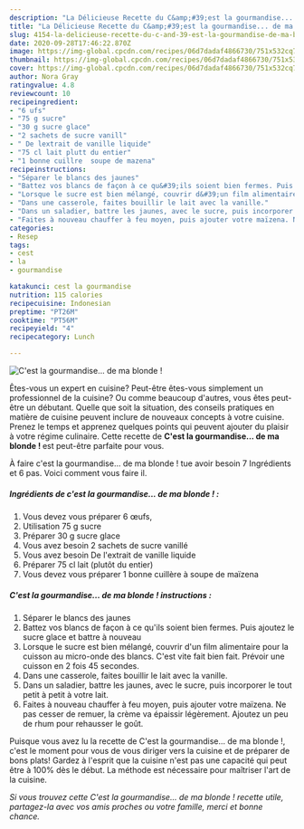 ```yaml
---
description: "La Délicieuse Recette du C&amp;#39;est la gourmandise... de ma blonde !"
title: "La Délicieuse Recette du C&amp;#39;est la gourmandise... de ma blonde !"
slug: 4154-la-delicieuse-recette-du-c-and-39-est-la-gourmandise-de-ma-blonde
date: 2020-09-28T17:46:22.870Z
image: https://img-global.cpcdn.com/recipes/06d7dadaf4866730/751x532cq70/cest-la-gourmandise-de-ma-blonde-photo-principale-de-la-recette.jpg
thumbnail: https://img-global.cpcdn.com/recipes/06d7dadaf4866730/751x532cq70/cest-la-gourmandise-de-ma-blonde-photo-principale-de-la-recette.jpg
cover: https://img-global.cpcdn.com/recipes/06d7dadaf4866730/751x532cq70/cest-la-gourmandise-de-ma-blonde-photo-principale-de-la-recette.jpg
author: Nora Gray
ratingvalue: 4.8
reviewcount: 10
recipeingredient:
- "6 ufs"
- "75 g sucre"
- "30 g sucre glace"
- "2 sachets de sucre vanill"
- " De lextrait de vanille liquide"
- "75 cl lait plutt du entier"
- "1 bonne cuillre  soupe de mazena"
recipeinstructions:
- "Séparer le blancs des jaunes"
- "Battez vos blancs de façon à ce qu&#39;ils soient bien fermes. Puis ajoutez le sucre glace et battre à nouveau"
- "Lorsque le sucre est bien mélangé, couvrir d&#39;un film alimentaire pour la cuisson au micro-onde des blancs. C&#39;est vite fait bien fait. Prévoir une cuisson en 2 fois 45 secondes."
- "Dans une casserole, faites bouillir le lait avec la vanille."
- "Dans un saladier, battre les jaunes, avec le sucre, puis incorporer le tout petit à petit à votre lait."
- "Faites à nouveau chauffer à feu moyen, puis ajouter votre maïzena. Ne pas cesser de remuer, la crème va épaissir légèrement. Ajoutez un peu de rhum pour rehausser le goût."
categories:
- Resep
tags:
- cest
- la
- gourmandise

katakunci: cest la gourmandise 
nutrition: 115 calories
recipecuisine: Indonesian
preptime: "PT26M"
cooktime: "PT56M"
recipeyield: "4"
recipecategory: Lunch

---
```



![C&#39;est la gourmandise... de ma blonde !](https://img-global.cpcdn.com/recipes/06d7dadaf4866730/751x532cq70/cest-la-gourmandise-de-ma-blonde-photo-principale-de-la-recette.jpg)

Êtes-vous un expert en cuisine? Peut-être êtes-vous simplement un professionnel de la cuisine? Ou comme beaucoup d'autres, vous êtes peut-être un débutant. Quelle que soit la situation, des conseils pratiques en matière de cuisine peuvent inclure de nouveaux concepts à votre cuisine. Prenez le temps et apprenez quelques points qui peuvent ajouter du plaisir à votre régime culinaire. Cette recette de <strong> C&#39;est la gourmandise... de ma blonde ! </strong> est peut-être parfaite pour vous.

<!--inarticleads1-->

À faire c&#39;est la gourmandise... de ma blonde ! tue avoir besoin 7 Ingrédients et 6 pas. Voici comment vous faire il.

##### Ingrédients de c&#39;est la gourmandise... de ma blonde ! :

1. Vous devez vous préparer 6 œufs,
1. Utilisation 75 g sucre
1. Préparer 30 g sucre glace
1. Vous avez besoin 2 sachets de sucre vanillé
1. Vous avez besoin  De l&#39;extrait de vanille liquide
1. Préparer 75 cl lait (plutôt du entier)
1. Vous devez vous préparer 1 bonne cuillère à soupe de maïzena




<!--inarticleads2-->

##### C&#39;est la gourmandise... de ma blonde ! instructions :

1. Séparer le blancs des jaunes
1. Battez vos blancs de façon à ce qu&#39;ils soient bien fermes. Puis ajoutez le sucre glace et battre à nouveau
1. Lorsque le sucre est bien mélangé, couvrir d&#39;un film alimentaire pour la cuisson au micro-onde des blancs. C&#39;est vite fait bien fait. Prévoir une cuisson en 2 fois 45 secondes.
1. Dans une casserole, faites bouillir le lait avec la vanille.
1. Dans un saladier, battre les jaunes, avec le sucre, puis incorporer le tout petit à petit à votre lait.
1. Faites à nouveau chauffer à feu moyen, puis ajouter votre maïzena. Ne pas cesser de remuer, la crème va épaissir légèrement. Ajoutez un peu de rhum pour rehausser le goût.




<!--inarticleads1-->

<p>
Puisque vous avez lu la recette de C&#39;est la gourmandise... de ma blonde !, c'est le moment pour vous de vous diriger vers la cuisine et de préparer de bons plats! Gardez à l'esprit que la cuisine n'est pas une capacité qui peut être à 100% dès le début. La méthode est nécessaire pour maîtriser l'art de la cuisine.
</p>

<p>
<i>Si vous trouvez cette C&#39;est la gourmandise... de ma blonde ! recette utile, partagez-la avec vos amis proches ou votre famille, merci et bonne chance.</i>
</p>
